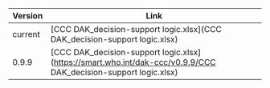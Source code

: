 

| Version | Link |
|---|---|
| current | [CCC DAK_decision-support logic.xlsx](CCC DAK_decision-support logic.xlsx) |
|0.9.9 | [CCC DAK_decision-support logic.xlsx](https://smart.who.int/dak-ccc/v0.9.9/CCC DAK_decision-support logic.xlsx)


